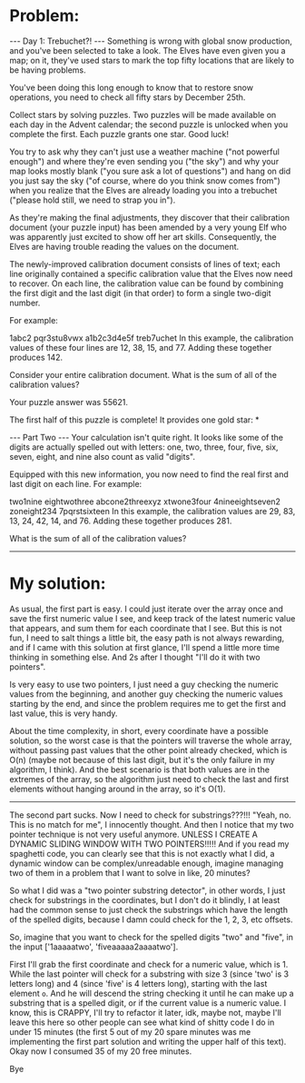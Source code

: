 # Problem:

--- Day 1: Trebuchet?! ---
Something is wrong with global snow production, and you've been selected to take a look. The Elves have even given you a map; on it, they've used stars to mark the top fifty locations that are likely to be having problems.

You've been doing this long enough to know that to restore snow operations, you need to check all fifty stars by December 25th.

Collect stars by solving puzzles. Two puzzles will be made available on each day in the Advent calendar; the second puzzle is unlocked when you complete the first. Each puzzle grants one star. Good luck!

You try to ask why they can't just use a weather machine ("not powerful enough") and where they're even sending you ("the sky") and why your map looks mostly blank ("you sure ask a lot of questions") and hang on did you just say the sky ("of course, where do you think snow comes from") when you realize that the Elves are already loading you into a trebuchet ("please hold still, we need to strap you in").

As they're making the final adjustments, they discover that their calibration document (your puzzle input) has been amended by a very young Elf who was apparently just excited to show off her art skills. Consequently, the Elves are having trouble reading the values on the document.

The newly-improved calibration document consists of lines of text; each line originally contained a specific calibration value that the Elves now need to recover. On each line, the calibration value can be found by combining the first digit and the last digit (in that order) to form a single two-digit number.

For example:

1abc2
pqr3stu8vwx
a1b2c3d4e5f
treb7uchet
In this example, the calibration values of these four lines are 12, 38, 15, and 77. Adding these together produces 142.

Consider your entire calibration document. What is the sum of all of the calibration values?

Your puzzle answer was 55621.

The first half of this puzzle is complete! It provides one gold star: *

--- Part Two ---
Your calculation isn't quite right. It looks like some of the digits are actually spelled out with letters: one, two, three, four, five, six, seven, eight, and nine also count as valid "digits".

Equipped with this new information, you now need to find the real first and last digit on each line. For example:

two1nine
eightwothree
abcone2threexyz
xtwone3four
4nineeightseven2
zoneight234
7pqrstsixteen
In this example, the calibration values are 29, 83, 13, 24, 42, 14, and 76. Adding these together produces 281.

What is the sum of all of the calibration values?

---

# My solution:

As usual, the first part is easy. I could just iterate over the array once and save the first numeric value I see, and keep track of the latest numeric value that appears, and sum them for each coordinate that I see. But this is not fun, I need to salt things a little bit, the easy path is not always rewarding, and if I came with this solution at first glance, I'll spend a little more time thinking in something else. And 2s after I thought "I'll do it with two pointers".

Is very easy to use two pointers, I just need a guy checking the numeric values from the beginning, and another guy checking the numeric values starting by the end, and since the problem requires me to get the first and last value, this is very handy.

About the time complexity, in short, every coordinate have a possible solution, so the worst case is that the pointers will traverse the whole array, without passing past values that the other point already checked, which is O(n) (maybe not because of this last digit, but it's the only failure in my algorithm, I think). And the best scenario is that both values are in the extremes of the array, so the algorithm just need to check the last and first elements without hanging around in the array, so it's O(1).

---

The second part sucks. Now I need to check for substrings???!!! "Yeah, no. This is no match for me", I innocently thought. And then I notice that my two pointer technique is not very useful anymore. UNLESS I CREATE A DYNAMIC SLIDING WINDOW WITH TWO POINTERS!!!!! And if you read my spaghetti code, you can clearly see that this is not exactly what I did, a dynamic window can be complex/unreadable enough, imagine managing two of them in a problem that I want to solve in like, 20 minutes?

So what I did was a "two pointer substring detector", in other words, I just check for substrings in the coordinates, but I don't do it blindly, I at least had the common sense to just check the substrings which have the length of the spelled digits, because I damn could check for the 1, 2, 3, etc offsets.


So, imagine that you want to check for the spelled digits "two" and "five", in the input ['1aaaaatwo', 'fiveaaaaa2aaaatwo'].

First I'll grab the first coordinate and check for a numeric value, which is 1. While the last pointer will check for a substring with size 3 (since 'two' is 3 letters long) and 4 (since 'five' is 4 letters long), starting with the last element `o`. And he will descend the string checking it until he can make up a substring that is a spelled digit, or if the current value is a numeric value. I know, this is CRAPPY, I'll try to refactor it later, idk, maybe not, maybe I'll leave this here so other people can see what kind of shitty code I do in under 15 minutes (the first 5 out of my 20 spare minutes was me implementing the first part solution and writing the upper half of this text). Okay now I consumed 35 of my 20 free minutes.

Bye
